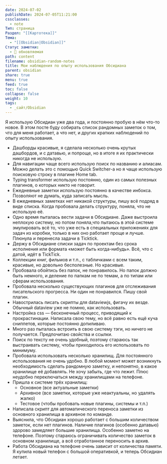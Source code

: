```yaml
---
date: 2024-07-02
publishDate: 2024-07-05T11:21:00
cssclasses:
  - note
Тип: страница
Раздел: "[[Картотека]]"
Тема:
  - "[[Obsidian|Obsidian]]"
Статус заметки:
  - 🌱 обновляемая
path: content
filename: obsidian-random-notes
title: Мои наблюдения по опыту использования Обсидиана
parent: obsidian
share: true
menu: true
feed: true
toc: false
collapse: false
weight: 10
tags:
  - _сайт/Obsidian
---
```


Я использую Обсидиан уже два года, и постоянно пробую в нём что-то новое. В этом посте буду собирать список рандомных заметок о том, что для меня работает, а что нет, и других кратких наблюдений по опыту использования.

- Дашборды красивые, я сделала несколько очень крутых дашбордов, и с датавью, и попроще, но в итоге я их практически никогда не использую.
- Для навигации чаще всего использую поиск по названию и алиасам. Можно делать это с помощью Quick Switcher-а но я чаще использую поисковую строку в плагине Home tab.
- Typing transformer использую постоянно, один из самых полезных плагинов, о которых никто не говорит.
- Ежедневные заметки использую постоянно в качестве инбокса. Позволяют не думать, куда записать мысль. 
- В ежедневных заметках нет никакой структуры, пишу всё подряд в виде списка. Когда пробовала делать структуру, поняла, что не использую её.
- Одно время пыталась вести задачи в Обсидиане. Даже выстроила неплохую систему, но потом поняла,что пытаюсь в этой системе эмулировать всё то, что уже есть в специальных приложениях для задач из коробки, только в них оно работает проще и лучше. Плюнула и перенесла задачи в Ticktick.
- Держу в Обсидиане списки задач по проектам без срока исполнения или формата «может быть когда-нибудь». Всё, что с датой, идёт в TickTick.
- Коллекции книг, фильмов и т.п., с табличками с всем таким, красивые, но довольно бесполезные. Но красивые. 
- Пробовала обойтись без папок, не понравилось. Но папок должно быть немного, и деление по папкам не по темам, а по типам или сферам использования.
- Пробовала несколько существующих плагинов для отслеживания писательского прогресса. Ни один не понравился. Пишу свой плагин.
- Навострилась писать скрипты для dataviewjs, фигачу их везде. Обычный dataview уже не помню, как использовать.
- Настройка css — бесконечный процесс, приводящий к прокрастинации. Написала свою тему, но всё равно есть ещё куча сниппетов, которые постоянно допиливаю.
- Много раз пыталась встроить в свою систему тэги, но ничего не получается. Предпочитаю свойства и ссылки.
- Поиск по тексту не очень удобный, поэтому стараюсь так выстраивать систему, чтобы приходилось его использовать по минимуму.
- Пробовала использовать несколько хранилищ. Для постоянного использования не очень удобно. В любой момент может возникнуть необходимость сделать рандомную заметку, и непонятно, в какое хранилище её добавлять. Не хочу забыть, где что лежит. Плюс неудобно переключаться между хранилищами на телефоне.
- Пришла к системе трёх хранилищ:
    - Основное (все актуальные заметки)
    - Архивное (все заметки, которые уже неактуальны, но удалять жалко)
    - Тестовое (чтобы пробовать новые плагины, системы и т.п.)
- Написала скрипт для автоматического переноса заметки из основного хранилища в архивное по команде.
- Выяснила, что Обсидиан хорошо работает с большим количеством заметок, если нет плагинов. Наличие плагинов (особенно датавью) здорово замедляет большие хранилища. Особенно заметно на телефоне. Поэтому стараюсь ограничивать количество заметок в основном хранилище, а всё отработанное переносить в архив.
- Работа Обсидиана на телефоне очень зависит от количества памяти. Я купила новый телефон с большой оперативкой, и теперь Обсидиан летает.
    